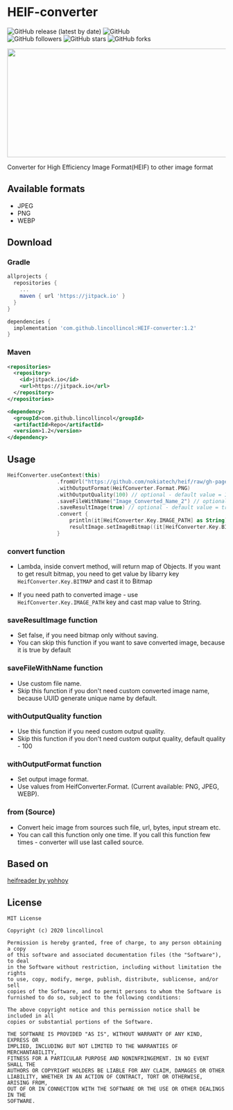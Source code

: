 # HEIF-converter

![GitHub release (latest by date)](https://img.shields.io/github/v/release/lincollincol/HEIF-converter)
![GitHub](https://img.shields.io/github/license/lincollincol/HEIF-converter)  
![GitHub followers](https://img.shields.io/github/followers/lincollincol?style=social)
![GitHub stars](https://img.shields.io/github/stars/lincollincol/HEIF-converter?style=social)
![GitHub forks](https://img.shields.io/github/forks/lincollincol/HEIF-converter?style=social)

<p align="center">
  <img src="https://github.com/lincollincol/HEIF-converter/blob/master/img/header.png" width="550" height="250">
</p>  

Converter for High Efficiency Image Format(HEIF) to other image format

## Available formats
* JPEG  
* PNG  
* WEBP  

## Download
### Gradle
``` groovy
allprojects {
  repositories {
    ...
    maven { url 'https://jitpack.io' }
  }
}
```
``` groovy
dependencies {
  implementation 'com.github.lincollincol:HEIF-converter:1.2'
}
```  

### Maven
``` xml
<repositories>
  <repository>
    <id>jitpack.io</id>
    <url>https://jitpack.io</url>
  </repository>
</repositories>
```
``` xml
<dependency>
  <groupId>com.github.lincollincol</groupId>
  <artifactId>Repo</artifactId>
  <version>1.2</version>
</dependency>
```

## Usage
``` kotlin
HeifConverter.useContext(this)
                .fromUrl("https://github.com/nokiatech/heif/raw/gh-pages/content/images/crowd_1440x960.heic")
                .withOutputFormat(HeifConverter.Format.PNG)
                .withOutputQuality(100) // optional - default value = 100. Available range (0 .. 100)
                .saveFileWithName("Image_Converted_Name_2") // optional - default value = uuid random string
                .saveResultImage(true) // optional - default value = true
                .convert {
                    println(it[HeifConverter.Key.IMAGE_PATH] as String)
                    resultImage.setImageBitmap((it[HeifConverter.Key.BITMAP] as Bitmap))
                }
```
### convert function
* Lambda, inside convert method, will return map of Objects. 
If you want to get result bitmap, you need to get value by libarry key ``` HeifConverter.Key.BITMAP ``` and cast it to Bitmap

* If you need path to converted image - use ``` HeifConverter.Key.IMAGE_PATH ``` key and cast map value to String.

### saveResultImage function
* Set false, if you need bitmap only without saving.
* You can skip this function if you want to save converted image, because it is true by default

### saveFileWithName function
* Use custom file name.
* Skip this function if you don't need custom converted image name, because UUID generate unique name by default. 

### withOutputQuality function
* Use this function if you need custom output quality.
* Skip this function if you don't need custom output quality, default quality - 100

### withOutputFormat function
* Set output image format.
* Use values from HeifConverter.Format. (Current available: PNG, JPEG, WEBP).

### from (Source)
* Convert heic image from sources such file, url, bytes, input stream etc.
* You can call this function only one time. If you call this function few times - converter will use last called source.

## Based on
<a href="https://github.com/yohhoy/heifreader">heifreader by yohhoy</a>

## License
```
MIT License

Copyright (c) 2020 lincollincol

Permission is hereby granted, free of charge, to any person obtaining a copy
of this software and associated documentation files (the "Software"), to deal
in the Software without restriction, including without limitation the rights
to use, copy, modify, merge, publish, distribute, sublicense, and/or sell
copies of the Software, and to permit persons to whom the Software is
furnished to do so, subject to the following conditions:

The above copyright notice and this permission notice shall be included in all
copies or substantial portions of the Software.

THE SOFTWARE IS PROVIDED "AS IS", WITHOUT WARRANTY OF ANY KIND, EXPRESS OR
IMPLIED, INCLUDING BUT NOT LIMITED TO THE WARRANTIES OF MERCHANTABILITY,
FITNESS FOR A PARTICULAR PURPOSE AND NONINFRINGEMENT. IN NO EVENT SHALL THE
AUTHORS OR COPYRIGHT HOLDERS BE LIABLE FOR ANY CLAIM, DAMAGES OR OTHER
LIABILITY, WHETHER IN AN ACTION OF CONTRACT, TORT OR OTHERWISE, ARISING FROM,
OUT OF OR IN CONNECTION WITH THE SOFTWARE OR THE USE OR OTHER DEALINGS IN THE
SOFTWARE.
```
